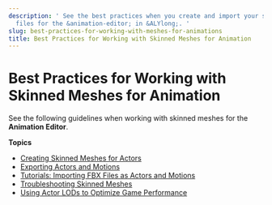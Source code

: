 ```yaml
---
description: ' See the best practices when you create and import your skinned mesh
  files for the &animation-editor; in &ALYlong;. '
slug: best-practices-for-working-with-meshes-for-animations
title: Best Practices for Working with Skinned Meshes for Animation
---
```

# Best Practices for Working with Skinned Meshes for Animation<a name="best-practices-for-working-with-meshes-for-animations"></a>

See the following guidelines when working with skinned meshes for the **Animation Editor**\.

**Topics**
+ [Creating Skinned Meshes for Actors](char-fbx-importer-create-skinned-meshes-best-practices.md)
+ [Exporting Actors and Motions](char-fbx-importer-export-actors-motons.md)
+ [Tutorials: Importing FBX Files as Actors and Motions](importing-fbx-files-as-actors-motions.md)
+ [Troubleshooting Skinned Meshes](char-fbx-importer-export-skinned-meshes-troubleshooting.md)
+ [Using Actor LODs to Optimize Game Performance](using-actor-LODs-optimize-game-performance.md)